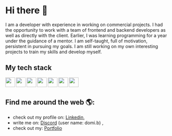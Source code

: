 # Hi there 👋
I am a developer with experience in working on commercial projects. I had the opportunity to work with a team of frontend and backend developers as well as directly with the client. Earlier, I was learning programming for a year under the guidance of a mentor. I am self-taught, full of motivation, persistent in pursuing my goals. I am still working on my own interesting projects to train my skills and develop myself.

## My tech stack
<img align="left" src="https://cdn.jsdelivr.net/gh/devicons/devicon/icons/html5/html5-original.svg" height="30px" width="30px" /><img align="left" src="https://cdn.jsdelivr.net/gh/devicons/devicon/icons/css3/css3-original.svg" height="30px" width="30px" /><img align="left" src="https://cdn.jsdelivr.net/gh/devicons/devicon/icons/javascript/javascript-original.svg" height="30px" width="30px" /><img align="left" src="https://cdn.jsdelivr.net/gh/devicons/devicon/icons/typescript/typescript-original.svg" height="30px" width="30px" /><img align="left" src="https://cdn.jsdelivr.net/gh/devicons/devicon/icons/vuejs/vuejs-original.svg" height="30px" width="30px" /><img align="left" src="https://cdn.jsdelivr.net/gh/devicons/devicon/icons/jest/jest-plain.svg" height="30px" width="30px" /><img align="left" src="https://www.svgrepo.com/show/374118/tailwind.svg" height="30px" width="30px" />
<br>
<br>

## Find me around the web 🌎:
- check out my profile on: <a href="https://www.linkedin.com/in/dominika-biedulska/">Linkedin</a>,
- write me on: <a href="https://discord.com/">Discord</a> (user name: domi.b) ,
- check out my: <a href="https://dominoxb.github.io/my-portfolio/">Portfolio</a>
